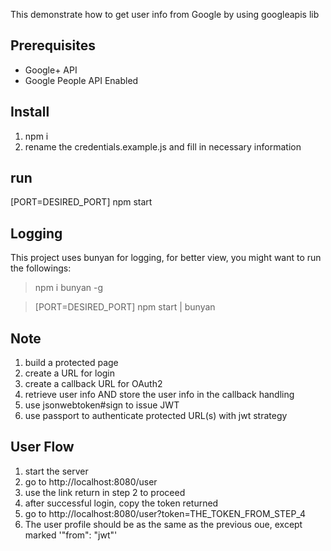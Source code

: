 This demonstrate how to get user info from Google by using googleapis lib

## Prerequisites
- Google+ API
- Google People API Enabled

## Install

1. npm i
1. rename the credentials.example.js and fill in necessary information

## run
[PORT=DESIRED_PORT] npm start

## Logging
This project uses bunyan for logging, for better view, you might want to run the followings:
> npm i bunyan -g

> [PORT=DESIRED_PORT] npm start | bunyan

## Note

1. build a protected page
1. create a URL for login
1. create a callback URL for OAuth2
1. retrieve user info AND store the user info in the callback handling
1. use jsonwebtoken#sign to issue JWT
1. use passport to authenticate protected URL(s) with jwt strategy

## User Flow

1. start the server
1. go to http://localhost:8080/user
1. use the link return in step 2 to proceed
1. after successful login, copy the token returned
1. go to http://localhost:8080/user?token=THE_TOKEN_FROM_STEP_4
1. The user profile should be as the same as the previous oue, except marked '"from": "jwt"'
